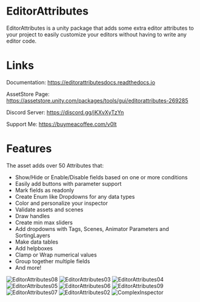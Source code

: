 # EditorAttributes
EditorAttributes is a unity package that adds some extra editor attributes to your project to easily customize your editors without having to write any editor code.

# Links
Documentation: https://editorattributesdocs.readthedocs.io

AssetStore Page: https://assetstore.unity.com/packages/tools/gui/editorattributes-269285

Discord Server: https://discord.gg/jKXvXyTzYn

Support Me: https://buymeacoffee.com/v0lt

# Features
The asset adds over 50 Attributes that:
- Show/Hide or Enable/Disable fields based on one or more conditions
- Easily add buttons with parameter support
- Mark fields as readonly
- Create Enum like Dropdowns for any data types
- Color and personalize your inspector
- Validate assets and scenes
- Draw handles
- Create min max sliders
- Add dropdowns with Tags, Scenes, Animator Parameters and SortingLayers
- Make data tables
- Add helpboxes
- Clamp or Wrap numerical values
- Group together multiple fields
- And more!

![EditorAttributes08](https://github.com/v0lt13/EditorAttributes/assets/83181883/5680dc39-d9c7-4f41-8ef4-10945b6817d6)
![EditorAttributes03](https://github.com/v0lt13/EditorAttributes/assets/83181883/e015bc88-b861-41ab-a071-fb8eab64eb3c)
![EditorAttributes04](https://github.com/user-attachments/assets/8614df33-162c-4c5f-b9fa-7a1b12b151db)
![EditorAttributes05](https://github.com/v0lt13/EditorAttributes/assets/83181883/adb2a037-bc56-4817-9e44-450cc86ed7d6)
![EditorAttributes06](https://github.com/v0lt13/EditorAttributes/assets/83181883/1525814a-2ba0-4719-9116-100336b3a48f)
![EditorAttributes09](https://github.com/user-attachments/assets/ff3a1f13-3aec-42bd-98ea-c4206d85a338)
![EditorAttributes07](https://github.com/v0lt13/EditorAttributes/assets/83181883/4588fa62-121e-4f51-945f-d83bde2d8c47)
![EditorAttributes02](https://github.com/v0lt13/EditorAttributes/assets/83181883/57792a16-3f1f-42f1-ae46-50a443a4a78e)
![ComplexInspector](https://github.com/v0lt13/EditorAttributes/assets/83181883/d25d867d-ba81-4f46-b1e3-e9a5c5c9ba3a)
